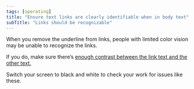 ```yaml
---
tags: [operating]
title: "Ensure text links are clearly identifiable when in body text"
subTitle: "Links should be recognizable"
---
```


When you remove the underline from links, people with limited color vision may be unable to recognize the links.

If you do, make sure there’s [enough contrast between the link text and the other text.](https://contrast-triangle.com/?underlines=false)

Switch your screen to black and white to check your work for issues like these.
